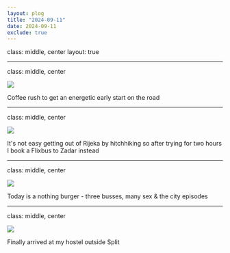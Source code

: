 ```yaml
---
layout: plog
title: "2024-09-11"
date: 2024-09-11
exclude: true
---
```


class: middle, center
layout: true

---

class: middle, center

<img class="plog-picture" src="{{ site.baseurl }}/img/plog/2024-09-11/01.jpg" />

Coffee rush to get an energetic early start on the road

---

class: middle, center

<img class="plog-picture" src="{{ site.baseurl }}/img/plog/2024-09-11/02.jpg" />

It's not easy getting out of Rijeka by hitchhiking so after trying for two hours I book a Flixbus to Zadar instead

---

class: middle, center

<img class="plog-picture" src="{{ site.baseurl }}/img/plog/2024-09-11/03.jpg" />

Today is a nothing burger - three busses, many sex & the city episodes

---

class: middle, center

<img class="plog-picture" src="{{ site.baseurl }}/img/plog/2024-09-11/04.jpg" />

Finally arrived at my hostel outside Split

